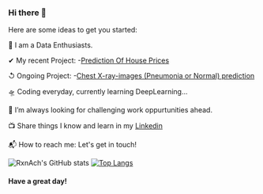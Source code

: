 ### Hi there 👋




Here are some ideas to get you started:

🎤 I am a Data Enthusiasts. 
   
   
 ✔ My recent Project:
   -[Prediction Of House Prices](https://github.com/RxnAch/DeepLearning/blob/main/Predicting_House_Prices_on_kaggle.ipynb)
   
 ↺ Ongoing Project:
   -[Chest X-ray-images (Pneumonia or Normal) prediction](https://github.com/RxnAch/ProjectsOnDeepLearning/blob/main/Chest_X_Ray_Images(Pneumonia).ipynb)

🛸 Coding everyday, currently learning DeepLearning...

🌋 I’m always looking for challenging work oppurtunities ahead.

<!-- 💬 Actively writing blogs Check it Out!  -->

📺 Share things I know and learn in my [Linkedin](https://www.linkedin.com/in/chhabi-acharya-95747a19a/)

📬 How to reach me: Let's get in touch!


![RxnAch's GitHub stats](https://github-readme-stats.vercel.app/api?username=rxnach&show_icons=true&theme=radical)
                     [![Top Langs](https://github-readme-stats.vercel.app/api/top-langs/?username=rxnach&langs_count=8)](https://github.com/rxnach/github-readme-stats)




#### Have a great day!
